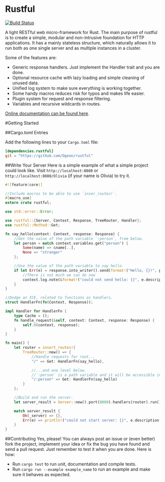 Rustful
=======

[![Build Status](https://travis-ci.org/Ogeon/rustful.png?branch=master)](https://travis-ci.org/Ogeon/rustful)

A light RESTful web micro-framework for Rust. The main purpose of rustful is
to create a simple, modular and non-intrusive foundation for HTTP
applications. It has a mainly stateless structure, which naturally allows it
to run both as one single server and as multiple instances in a cluster.

Some of the features are:

* Generic response handlers. Just implement the Handler trait and you are done.
* Optional resource cache with lazy loading and simple cleaning of unused data.
* Unified log system to make sure everything is working together.
* Some handy macros reduces risk for typos and makes life easier.
* Plugin system for request and response filtering.
* Variables and recursive wildcards in routes.

[Online documentation can be found here](http://ogeon.github.io/rustful/doc/rustful/).

#Getting Started

##Cargo.toml Entries

Add the following lines to your `Cargo.toml` file:

```toml
[dependencies.rustful]
git = "https://github.com/Ogeon/rustful"
```

##Write Your Server
Here is a simple example of what a simple project could look like. Visit
`http://localhost:8080` or `http://localhost:8080/Olivia` (if your name is
Olivia) to try it.

```rust
#![feature(core)]

//Include macros to be able to use `inser_routes!`.
#[macro_use]
extern crate rustful;

use std::error::Error;

use rustful::{Server, Context, Response, TreeRouter, Handler};
use rustful::Method::Get;

fn say_hello(context: Context, response: Response) {
    //Get the value of the path variable `:person`, from below.
    let person = match context.variables.get("person") {
        Some(name) => &name[..],
        None => "stranger"
    };

    //Use the value of the path variable to say hello.
    if let Err(e) = response.into_writer().send(format!("Hello, {}!", person))  {
        //There is not much we can do now
        context.log.note(&format!("could not send hello: {}", e.description()));
    }
}

//Dodge an ICE, related to functions as handlers.
struct HandlerFn(fn(Context, Response));

impl Handler for HandlerFn {
    type Cache = ();
    fn handle_request(&self, context: Context, response: Response) {
        self.0(context, response);
    }
}

fn main() {
    let router = insert_routes!{
        TreeRouter::new() => {
            //Handle requests for root...
            "/" => Get: HandlerFn(say_hello),

            //...and one level below.
            //`:person` is a path variable and it will be accessible in the handler.
            "/:person" => Get: HandlerFn(say_hello)
        }
    };

    //Build and run the server.
    let server_result = Server::new().port(8080).handlers(router).run();

    match server_result {
        Ok(_server) => {},
        Err(e) => println!("could not start server: {}", e.description())
    }
}
```

##Contributing
Yes, please! You can always post an issue or (even better) fork the project,
implement your idea or fix the bug you have found and send a pull request.
Just remember to test it when you are done. Here is how:

* Run `cargo test` to run unit, documentation and compile tests.
* Run `cargo run --example example_name` to run an example and make sure it behaves as expected.
